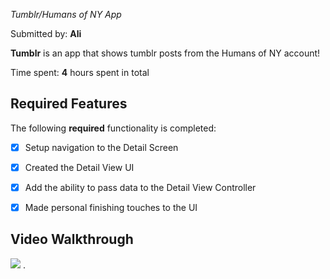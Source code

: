 *Tumblr/Humans of NY App*

Submitted by: **Ali**

**Tumblr** is an app that shows tumblr posts from the Humans of NY account!

Time spent: **4** hours spent in total

## Required Features

The following **required** functionality is completed:

- [X] Setup navigation to the Detail Screen
- [X] Created the Detail View UI
- [X] Add the ability to pass data to the Detail View Controller
- [X] Made personal finishing touches to the UI


## Video Walkthrough


![](https://github.com/ziaali455/project6_codepath_ios/blob/main/unit6-.gif) .
